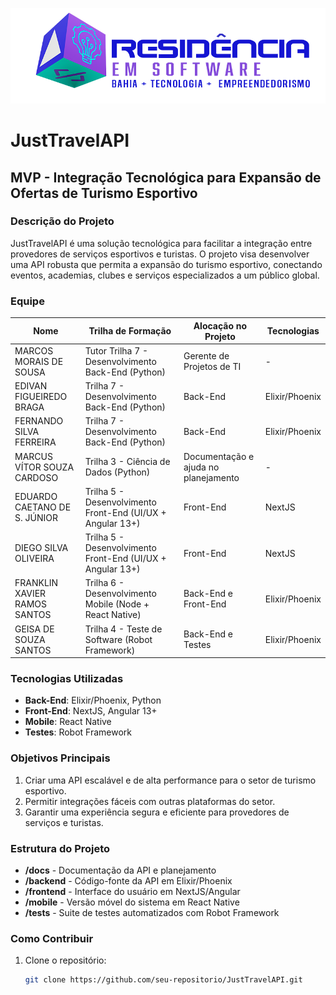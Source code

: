 
![Logo](./assets/logo.png)

# JustTravelAPI

## MVP - Integração Tecnológica para Expansão de Ofertas de Turismo Esportivo

### Descrição do Projeto

JustTravelAPI é uma solução tecnológica para facilitar a integração entre provedores de serviços esportivos e turistas. O projeto visa desenvolver uma API robusta que permita a expansão do turismo esportivo, conectando eventos, academias, clubes e serviços especializados a um público global.

### Equipe

| Nome                         | Trilha de Formação                                         | Alocação no Projeto                  | Tecnologias    |
| ---------------------------- | ---------------------------------------------------------- | ------------------------------------ | -------------- |
| MARCOS MORAIS DE SOUSA       | Tutor Trilha 7 - Desenvolvimento Back-End (Python)         | Gerente de Projetos de TI            | -              |
| EDIVAN FIGUEIREDO BRAGA      | Trilha 7 - Desenvolvimento Back-End (Python)               | Back-End                             | Elixir/Phoenix |
| FERNANDO SILVA FERREIRA      | Trilha 7 - Desenvolvimento Back-End (Python)               | Back-End                             | Elixir/Phoenix |
| MARCUS VÍTOR SOUZA CARDOSO   | Trilha 3 - Ciência de Dados (Python)                       | Documentação e ajuda no planejamento | -              |
| EDUARDO CAETANO DE S. JÚNIOR | Trilha 5 - Desenvolvimento Front-End (UI/UX + Angular 13+) | Front-End                            | NextJS         |
| DIEGO SILVA OLIVEIRA         | Trilha 5 - Desenvolvimento Front-End (UI/UX + Angular 13+) | Front-End                            | NextJS         |
| FRANKLIN XAVIER RAMOS SANTOS | Trilha 6 - Desenvolvimento Mobile (Node + React Native)    | Back-End e Front-End                 | Elixir/Phoenix |
| GEISA DE SOUZA SANTOS        | Trilha 4 - Teste de Software (Robot Framework)             | Back-End e Testes                    | Elixir/Phoenix |


### Tecnologias Utilizadas

- **Back-End**: Elixir/Phoenix, Python
- **Front-End**: NextJS, Angular 13+
- **Mobile**: React Native
- **Testes**: Robot Framework

### Objetivos Principais

1. Criar uma API escalável e de alta performance para o setor de turismo esportivo.
2. Permitir integrações fáceis com outras plataformas do setor.
3. Garantir uma experiência segura e eficiente para provedores de serviços e turistas.

### Estrutura do Projeto

- **/docs** - Documentação da API e planejamento
- **/backend** - Código-fonte da API em Elixir/Phoenix
- **/frontend** - Interface do usuário em NextJS/Angular
- **/mobile** - Versão móvel do sistema em React Native
- **/tests** - Suite de testes automatizados com Robot Framework

### Como Contribuir

1. Clone o repositório:  
   ```sh
   git clone https://github.com/seu-repositorio/JustTravelAPI.git

